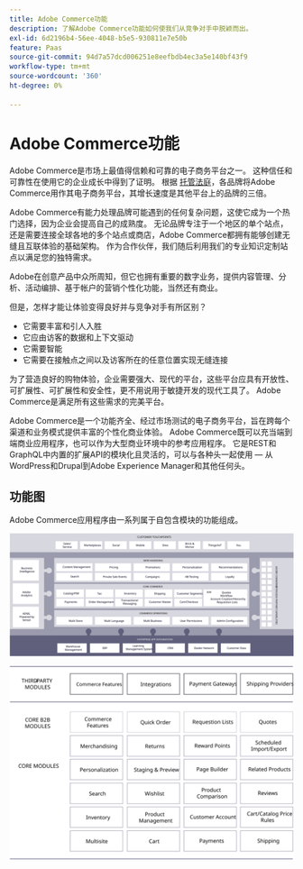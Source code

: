 ```yaml
---
title: Adobe Commerce功能
description: 了解Adobe Commerce功能如何使我们从竞争对手中脱颖而出。
exl-id: 6d2196b4-56ee-4048-b5e5-930811e7e50b
feature: Paas
source-git-commit: 94d7a57dcd006251e8eefbdb4ec3a5e140bf43f9
workflow-type: tm+mt
source-wordcount: '360'
ht-degree: 0%

---
```


# Adobe Commerce功能

Adobe Commerce是市场上最值得信赖和可靠的电子商务平台之一。 这种信任和可靠性在使用它的企业成长中得到了证明。 根据 [托管法庭](https://hostingtribunal.com/blog/magento-statistics/#gref)，各品牌将Adobe Commerce用作其电子商务平台，其增长速度是其他平台上的品牌的三倍。

Adobe Commerce有能力处理品牌可能遇到的任何复杂问题，这使它成为一个热门选择，因为企业会提高自己的成熟度。 无论品牌专注于一个地区的单个站点，还是需要连接全球各地的多个站点或商店，Adobe Commerce都拥有能够创建无缝且互联体验的基础架构。 作为合作伙伴，我们随后利用我们的专业知识定制站点以满足您的独特需求。

Adobe在创意产品中众所周知，但它也拥有重要的数字业务，提供内容管理、分析、活动编排、基于帐户的营销个性化功能，当然还有商业。

但是，怎样才能让体验变得良好并与竞争对手有所区别？

- 它需要丰富和引人入胜
- 它应由访客的数据和上下文驱动
- 它需要智能
- 它需要在接触点之间以及访客所在的任意位置实现无缝连接

为了营造良好的购物体验，企业需要强大、现代的平台，这些平台应具有开放性、可扩展性、可扩展性和安全性，更不用说用于敏捷开发的现代工具了。 Adobe Commerce是满足所有这些需求的完美平台。

Adobe Commerce是一个功能齐全、经过市场测试的电子商务平台，旨在跨每个渠道和业务模式提供丰富的个性化商业体验。 Adobe Commerce既可以充当端到端商业应用程序，也可以作为大型商业环境中的参考应用程序。 它是REST和GraphQL中内置的扩展API的模块化且灵活的，可以与各种头一起使用 — 从WordPress和Drupal到Adobe Experience Manager和其他任何头。

## 功能图

Adobe Commerce应用程序由一系列属于自包含模块的功能组成。

![Adobe Commerce功能图](../../assets/playbooks/capabilities-map.svg)

![Adobe Commerce功能图](../../assets/playbooks/capabilities-modules.svg)
